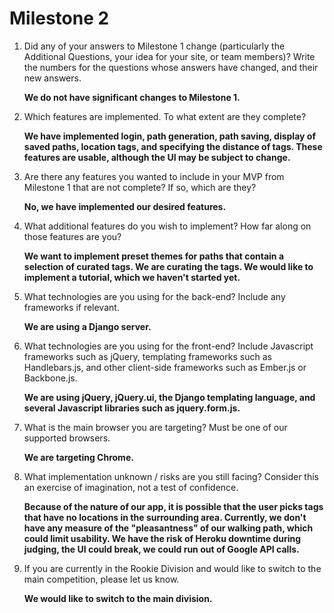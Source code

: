 Milestone 2
===

1. Did any of your answers to Milestone 1 change (particularly the Additional Questions, your idea for your site, or team members)? Write the numbers for the questions whose answers have changed, and their new answers.

    __We do not have significant changes to Milestone 1.__

2. Which features are implemented. To what extent are they complete?

    __We have implemented login, path generation, path saving, display of saved paths, location tags, and specifying the distance of tags. These features are usable, although the UI may be subject to change.__

3. Are there any features you wanted to include in your MVP from Milestone 1 that are not complete? If so, which are they?

    __No, we have implemented our desired features.__

4. What additional features do you wish to implement? How far along on those features are you?

    __We want to implement preset themes for paths that contain a selection of curated tags. We are curating the tags. We would like to implement a tutorial, which we haven't started yet.__

5. What technologies are you using for the back-end? Include any frameworks if relevant.

    __We are using a Django server.__

6. What technologies are you using for the front-end? Include Javascript frameworks such as jQuery, templating frameworks such as Handlebars.js, and other client-side frameworks such as Ember.js or Backbone.js.

    __We are using jQuery, jQuery.ui, the Django templating language, and several Javascript libraries such as jquery.form.js.__
7. What is the main browser you are targeting? Must be one of our supported browsers.

    __We are targeting Chrome.__
8. What implementation unknown / risks are you still facing? Consider this an exercise of imagination, not a test of confidence.

    __Because of the nature of our app, it is possible that the user picks tags that have no locations in the surrounding area. Currently, we don't have any measure of the "pleasantness" of our walking path, which could limit usability. We have the risk of Heroku downtime during judging, the UI could break, we could run out of Google API calls.__

9. If you are currently in the Rookie Division and would like to switch to the main competition, please let us know.

	__We would like to switch to the main division.__